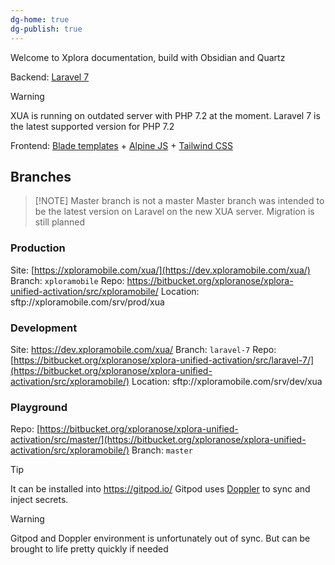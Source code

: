 ```yaml
---
dg-home: true
dg-publish: true
---
```


Welcome to Xplora documentation, build with Obsidian and Quartz

Backend: [Laravel 7](https://laravel.com/docs/7.x/installation)

 > [!warning]
 > XUA is running on outdated server with PHP 7.2 at the moment. Laravel 7 is the latest supported version for PHP 7.2

Frontend: [Blade templates](https://laravel.com/docs/7.x/blade) + [Alpine JS](https://alpinejs.dev/) + [Tailwind CSS](https://tailwindcss.com/docs/installation)

## Branches

> [!NOTE] Master branch is not a master
> Master branch was intended to be the latest version on Laravel on the new XUA server. Migration is still planned


### Production

Site: [https://xploramobile.com/xua/](https://dev.xploramobile.com/xua/)
Branch: `xploramobile`
Repo: https://bitbucket.org/xploranose/xplora-unified-activation/src/xploramobile/
Location: sftp://xploramobile.com/srv/prod/xua

### Development

Site: https://dev.xploramobile.com/xua/
Branch: `laravel-7`
Repo: [https://bitbucket.org/xploranose/xplora-unified-activation/src/laravel-7/](https://bitbucket.org/xploranose/xplora-unified-activation/src/xploramobile/)
Location: sftp://xploramobile.com/srv/dev/xua

### Playground

Repo: [https://bitbucket.org/xploranose/xplora-unified-activation/src/master/](https://bitbucket.org/xploranose/xplora-unified-activation/src/xploramobile/)
Branch: `master`

 > [!tip]
 > It can be installed into https://gitpod.io/ Gitpod uses [Doppler](https://docs.doppler.com/docs) to sync and inject secrets. 
 
  > [!warning]
  > Gitpod and Doppler environment is unfortunately out of sync. But can be brought to life pretty quickly if needed
  